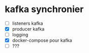 # kafka synchronier

- [ ] listeners kafka
- [x] producer kafka
- [ ] logging
- [x] docker-compose pour kafka
- [ ] ???